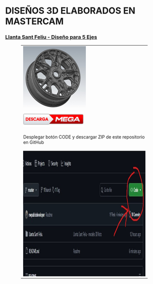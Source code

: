 # DISEÑOS 3D ELABORADOS EN MASTERCAM

### [Llanta Sant Feliu - Diseño para 5 Ejes](Llanta%20Sant%20Feliu)


<table  style="width: 80%; margin: 0 auto; border: 0px solid #000;">
    <tr>
        <td>
            <img src="/Llanta Sant Feliu/img/Llanta-Sant-Feliu-1.jpg" target="_blank" alt="Llanta" width="200" height="200">
        </td>
    </tr>
    <tr>
        <td>
            <a href="https://mega.nz/folder/fw5ilSwD#o01Ry92UIzzhlVQkSUHa0Q">
                <img src="https://github.com/nwpablodeveloper/img/blob/master/descargas-mega.jpeg" height="50" alt="Descargar" >
            </a>
        </td>
    </tr>
    <tr>
        <td>
            <p>
                Desplegar botón CODE y descargar ZIP de este repositorio en GitHub
            </p>
        </td>
    </tr>
    <tr>
        <td>
            <img src="https://github.com/nwpablodeveloper/img/blob/master/como-descargar.jpg" height="400" alt="Descargar" >
        </td>
    </tr>
</table>